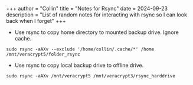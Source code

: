 +++
author = "Collin"
title = "Notes for Rsync"
date = 2024-09-23
description = "List of random notes for interacting with rsync so I can look back when I forget"
+++

- Use rsync to copy home directory to mounted backup drive. Ignore cache.

```sudo rsync -aAXv --exclude '/home/collin/.cache/*' /home /mnt/veracrypt5/folder_rsync```

- Use rsync to copy local backup drive to offline drive.

```sudo rsync -aAXv /mnt/veracrypt5 /mnt/veracrypt3/rsync_harddrive```
